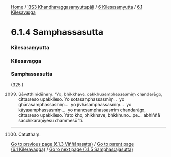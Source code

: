 
[Home](/) / [13S3 Khandhavaggasaṃyuttapāḷi](../../../13S3.md) / [6 Kilesasaṃyutta](../../6.md) / [6.1 Kilesavagga](../6.1.md)

# 6.1.4 Samphassasutta

### Kilesasaṃyutta

### Kilesavagga

### Samphassasutta

(325.)

1099. Sāvatthinidānaṃ. “Yo, bhikkhave, cakkhusamphassasmiṃ chandarāgo, cittasseso upakkileso. Yo sotasamphassasmiṃ…  yo ghānasamphassasmiṃ…  yo jivhāsamphassasmiṃ…  yo kāyasamphassasmiṃ…  yo manosamphassasmiṃ chandarāgo, cittasseso upakkileso. Yato kho, bhikkhave, bhikkhuno…pe…  abhiññā sacchikaraṇīyesu dhammesū”ti.

---

1100. Catutthaṃ.



[Go to previous page (6.1.3 Viññāṇasutta)](6.1.3.md) / [Go to parent page (6.1 Kilesavagga)](../6.1.md) / [Go to next page (6.1.5 Samphassajasutta)](6.1.5.md)


